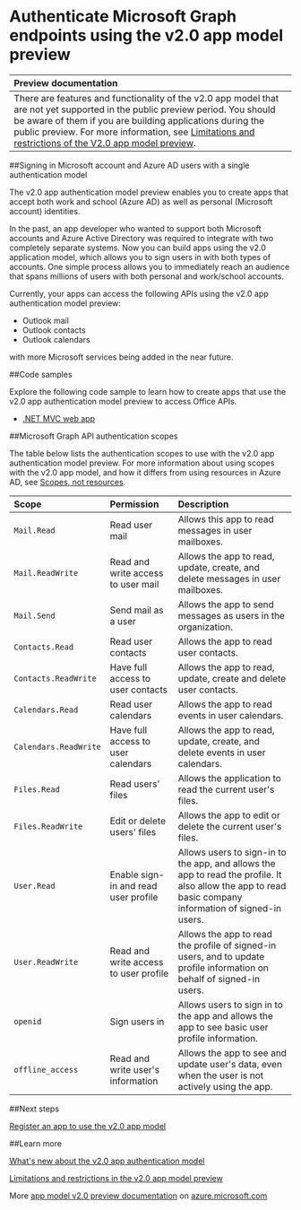 # Authenticate Microsoft Graph endpoints using the v2.0 app model preview



|**Preview documentation**| 
|:-----|   
| There are features and functionality of the v2.0 app model that are not yet supported in the public preview period. You should be aware of them if you are building applications during the public preview. For more information, see [Limitations and restrictions of the V2.0 app model preview](https://azure.microsoft.com/en-us/documentation/articles/active-directory-v2-limitations/).|


##Signing in Microsoft account and Azure AD users with a single authentication model

The v2.0 app authentication model preview enables you to create apps that accept both work and school (Azure AD) as well as personal (Microsoft account) identities. 

In the past, an app developer who wanted to support both Microsoft accounts and Azure Active Directory was required to integrate with two completely separate systems. Now you can build apps using the v2.0 application model, which allows you to sign users in with both types of accounts. One simple process allows you to immediately reach an audience that spans millions of users with both personal and work/school accounts.   

Currently, your apps can access the following APIs using the v2.0 app authentication model preview:

- Outlook mail 
- Outlook contacts 
- Outlook calendars

with more Microsoft services being added in the near future.



##Code samples

Explore the following code sample to learn how to create apps that use the v2.0 app authentication model preview to access Office APIs.

- [.NET MVC web app](https://dev.outlook.com/RestGettingStarted/Tutorial/dotnet)

<!--
- [Android](https://github.com/OfficeDev)
- [iOS](https://github.com/OfficeDev)
- [JavaScript](https://github.com/OfficeDev)
-->


##Microsoft Graph API authentication scopes

The table below lists the authentication scopes to use with the v2.0 app authentication model preview. For more information about using scopes with the v2.0 app model, and how it differs from using resources in Azure AD, see [Scopes, not resources](https://azure.microsoft.com/en-us/documentation/articles/active-directory-v2-compare/#scopes-not-resources).


|**Scope** | **Permission** | **Description** | 
|:-----|:-----|:-----|
| `Mail.Read` |Read user mail|Allows this app to read messages in user mailboxes.| 
| `Mail.ReadWrite` |Read and write access to user mail|Allows the app to read, update, create, and delete messages in user mailboxes.|
| `Mail.Send`  |Send mail as a user|Allows the app to send messages as users in the organization.|
| `Contacts.Read` |Read user contacts|Allows the app to read user contacts.|
| `Contacts.ReadWrite` |Have full access to user contacts|Allows the app to read, update, create and delete user contacts.|
| `Calendars.Read` |Read user calendars|Allows the app to read events in user calendars.|
| `Calendars.ReadWrite` |Have full access to user calendars|Allows the app to read, update, create, and delete events in user calendars.|
| `Files.Read` |Read users' files |Allows the application to read the current user's files. |
| `Files.ReadWrite` |Edit or delete users' files |Allows the app to edit or delete the current user's files. |
| `User.Read` |Enable sign-in and read user profile |Allows users to sign-in to the app, and allows the app to read the profile. It also allow the app to read basic company information of signed-in users. |
| `User.ReadWrite` |Read and write access to user profile |Allows the app to read the profile of signed-in users, and to update profile information on behalf of signed-in users. |
| `openid` |Sign users in |Allows users to sign in to the app and allows the app to see basic user profile information. |
| `offline_access` |Read and write user's information |Allows the app to see and update user's data, even when the user is not actively using the app. |


##Next steps

[Register an app to use the v2.0 app model](https://azure.microsoft.com/en-us/documentation/articles/active-directory-v2-app-registration/)

##Learn more

[What's new about the v2.0 app authentication model](https://azure.microsoft.com/en-us/documentation/articles/active-directory-v2-compare)

[Limitations and restrictions in the v2.0 app model preview](https://azure.microsoft.com/en-us/documentation/articles/active-directory-v2-limitations/)

More [app model v2.0 preview documentation](https://azure.microsoft.com/en-us/documentation/articles/?service=active-directory&term=app+model+v2.0) on [azure.microsoft.com](https://azure.microsoft.com)



